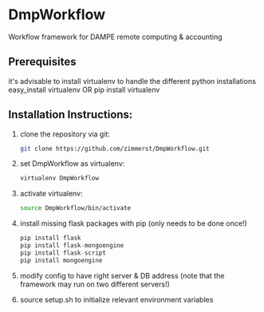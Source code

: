 # DmpWorkflow
Workflow framework for DAMPE remote computing &amp; accounting


Prerequisites 
-------------
it's advisable to install virtualenv to handle the different python installations
easy_install virtualenv OR
pip install virtualenv

Installation Instructions:
--------------------------
1. 	clone the repository via git: 
	```bash
	git clone https://github.com/zimmerst/DmpWorkflow.git
	```

2.	set DmpWorkflow as virtualenv:
	```bash
	virtualenv DmpWorkflow
	```

3.	activate virtualenv:
	```bash
	source DmpWorkflow/bin/activate
	```
		
4.	install missing flask packages with pip (only needs to be done once!)
	```python
	pip install flask
	pip install flask-mongoengine
	pip install flask-script
	pip install mongoengine
	```

5.	modify config to have right server & DB address
	(note that the framework may run on two different servers!)
	
6.	source setup.sh to initialize relevant environment variables

